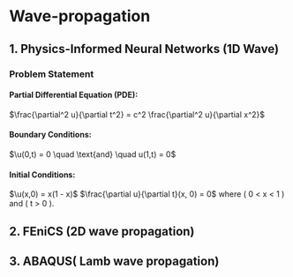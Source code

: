 # Wave-propagation
## 1. Physics-Informed Neural Networks (1D Wave) 
### Problem Statement
#### Partial Differential Equation (PDE):
$\frac{\partial^2 u}{\partial t^2} = c^2 \frac{\partial^2 u}{\partial x^2}\$
#### Boundary Conditions:
$\u(0,t) = 0 \quad \text{and} \quad u(1,t) = 0\$
#### Initial Conditions:
$\u(x,0) = x(1 - x)\$
$\\frac{\partial u}{\partial t}(x, 0) = 0\$  where \( 0 < x < 1 \) and \( t > 0 \).
## 2. FEniCS (2D wave propagation) 
## 3. ABAQUS( Lamb wave propagation)
